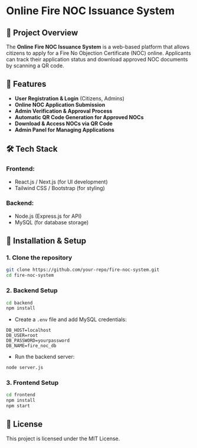 # Online Fire NOC Issuance System

## 📌 Project Overview
The **Online Fire NOC Issuance System** is a web-based platform that allows citizens to apply for a Fire No Objection Certificate (NOC) online. Applicants can track their application status and download approved NOC documents by scanning a QR code.

## 🚀 Features
- **User Registration & Login** (Citizens, Admins)
- **Online NOC Application Submission**
- **Admin Verification & Approval Process**
- **Automatic QR Code Generation for Approved NOCs**
- **Download & Access NOCs via QR Code**
- **Admin Panel for Managing Applications**

## 🛠️ Tech Stack
### **Frontend:**
- React.js / Next.js (for UI development)
- Tailwind CSS / Bootstrap (for styling)

### **Backend:**
- Node.js (Express.js for API)
- MySQL (for database storage)

## 🔧 Installation & Setup
### **1. Clone the repository**
```bash
git clone https://github.com/your-repo/fire-noc-system.git
cd fire-noc-system
```

### **2. Backend Setup**
```bash
cd backend
npm install
```

- Create a `.env` file and add MySQL credentials:
```env
DB_HOST=localhost
DB_USER=root
DB_PASSWORD=yourpassword
DB_NAME=fire_noc_db
```

- Run the backend server:
```bash
node server.js
```

### **3. Frontend Setup**
```bash
cd frontend
npm install
npm start
```

## 📜 License
This project is licensed under the MIT License.

